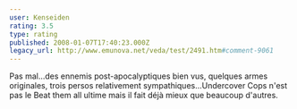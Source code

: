 ```yaml
---
user: Kenseiden
rating: 3.5
type: rating
published: 2008-01-07T17:40:23.000Z
legacy_url: http://www.emunova.net/veda/test/2491.htm#comment-9061
---
```

Pas mal...des ennemis post-apocalyptiques bien vus, quelques armes originales, trois persos relativement sympathiques...Undercover Cops n'est pas le Beat them all ultime mais il fait déjà mieux que beaucoup d'autres.